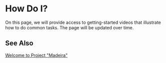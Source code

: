<properties
                pageTitle="How Do I? | Project “Madeira”" 
                description="Provides access to getting-started videos that illustrate how to do common tasks." 
                services="" 
                documentationCenter="Madeira"
                authors="edupont04"/>

# How Do I?
On this page, we will provide access to getting-started videos that illustrate how to do common tasks. The page will be updated over time.  
  
## See Also
[Welcome to Project "Madeira" ](madeira-get-started.md)
